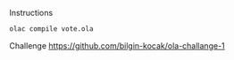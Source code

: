 
Instructions

```bash
olac compile vote.ola
```


Challenge
https://github.com/bilgin-kocak/ola-challange-1